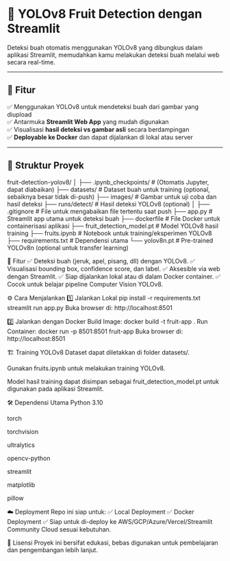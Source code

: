 # 🍎 YOLOv8 Fruit Detection dengan Streamlit

Deteksi buah otomatis menggunakan YOLOv8 yang dibungkus dalam aplikasi Streamlit, memudahkan kamu melakukan deteksi buah melalui web secara real-time.

---

## 🚀 Fitur
✅ Menggunakan YOLOv8 untuk mendeteksi buah dari gambar yang diupload  
✅ Antarmuka **Streamlit Web App** yang mudah digunakan  
✅ Visualisasi **hasil deteksi vs gambar asli** secara berdampingan  
✅ **Deployable ke Docker** dan dapat dijalankan di lokal atau server

---

## 📂 Struktur Proyek
fruit-detection-yolov8/
│
├── .ipynb_checkpoints/       # (Otomatis Jupyter, dapat diabaikan)
├── datasets/                 # Dataset buah untuk training (optional, sebaiknya besar tidak di-push)
├── images/                   # Gambar untuk uji coba dan hasil deteksi
├── runs/detect/              # Hasil deteksi YOLOv8 (optional)
│
├── .gitignore                # File untuk mengabaikan file tertentu saat push
├── app.py                    # Streamlit app utama untuk deteksi buah
├── dockerfile                # File Docker untuk containerisasi aplikasi
├── fruit_detection_model.pt  # Model YOLOv8 hasil training
├── fruits.ipynb              # Notebook untuk training/eksperimen YOLOv8
├── requirements.txt          # Dependensi utama
└── yolov8n.pt                # Pre-trained YOLOv8n (optional untuk transfer learning)

🚀 Fitur
✅ Deteksi buah (jeruk, apel, pisang, dll) dengan YOLOv8.
✅ Visualisasi bounding box, confidence score, dan label.
✅ Aksesible via web dengan Streamlit.
✅ Siap dijalankan lokal atau di dalam Docker container.
✅ Cocok untuk belajar pipeline Computer Vision YOLOv8.

⚙️ Cara Menjalankan
1️⃣ Jalankan Lokal
    pip install -r requirements.txt
    streamlit run app.py
Buka browser di:
http://localhost:8501

2️⃣ Jalankan dengan Docker
Build Image:
    docker build -t fruit-app .
Run Container:
    docker run -p 8501:8501 fruit-app
Buka browser di:
    http://localhost:8501

🏗️ Training YOLOv8
Dataset dapat diletakkan di folder datasets/.

Gunakan fruits.ipynb untuk melakukan training YOLOv8.

Model hasil training dapat disimpan sebagai fruit_detection_model.pt untuk digunakan pada aplikasi Streamlit.

🛠️ Dependensi Utama
Python 3.10

torch

torchvision

ultralytics

opencv-python

streamlit

matplotlib

pillow

☁️ Deployment
Repo ini siap untuk:
✅ Local Deployment
✅ Docker Deployment
✅ Siap untuk di-deploy ke AWS/GCP/Azure/Vercel/Streamlit Community Cloud sesuai kebutuhan.

📜 Lisensi
Proyek ini bersifat edukasi, bebas digunakan untuk pembelajaran dan pengembangan lebih lanjut.

